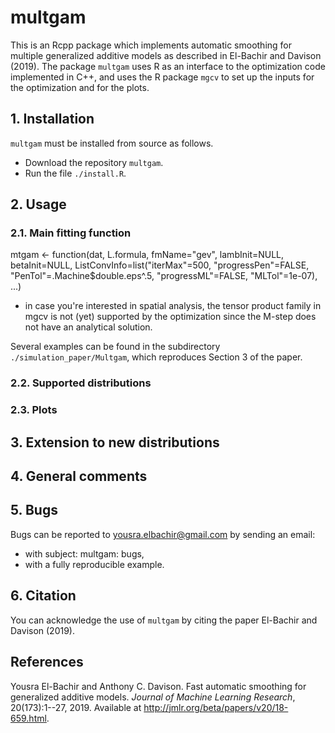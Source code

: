 # multgam
This is an Rcpp package which implements automatic smoothing for multiple generalized additive models as described in El-Bachir and Davison (2019). The package `multgam` uses R as an interface to the optimization code implemented in C++, and uses the R package `mgcv` to set up the inputs for the optimization and for the plots.

## 1. Installation
`multgam` must be installed from source as follows.
- Download the repository `multgam`.
- Run the file `./install.R`.

## 2. Usage
### 2.1. Main fitting function
mtgam <- function(dat, L.formula, fmName="gev", lambInit=NULL, betaInit=NULL, ListConvInfo=list("iterMax"=500, "progressPen"=FALSE, "PenTol"=.Machine$double.eps^.5, "progressML"=FALSE, "MLTol"=1e-07), ...)

- in case you're interested in spatial analysis, the tensor product family in mgcv is not (yet) supported by the optimization since the M-step does not have an analytical solution.

Several examples can be found in the subdirectory `./simulation_paper/Multgam`, which reproduces Section 3 of the paper.

### 2.2. Supported distributions

### 2.3. Plots

## 3. Extension to new distributions

## 4. General comments

## 5. Bugs
Bugs can be reported to yousra.elbachir@gmail.com by sending an email:
- with subject: multgam: bugs,
- with a fully reproducible example.

## 6. Citation
You can acknowledge the use of `multgam` by citing the paper El-Bachir and Davison (2019).

## References
Yousra El-Bachir and Anthony C. Davison. Fast automatic smoothing for generalized additive models. *Journal of Machine Learning Research*, 20(173):1--27, 2019. Available at http://jmlr.org/beta/papers/v20/18-659.html.


